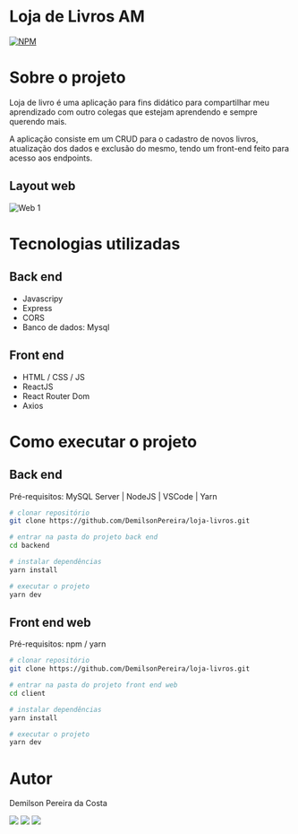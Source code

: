 # Loja de Livros AM 
[![NPM](https://img.shields.io/npm/l/react)](https://github.com/neliocursos/exemplo-readme/blob/main/LICENSE) 

# Sobre o projeto

Loja de livro é uma aplicação para fins didático para compartilhar meu aprendizado com outro colegas que estejam aprendendo e sempre querendo mais.

A aplicação consiste em um CRUD para o cadastro de novos livros, atualização dos dados e exclusão do mesmo, tendo um front-end feito para acesso aos endpoints.

## Layout web
![Web 1](https://user-images.githubusercontent.com/33531233/228395230-6c20dc65-f4fc-4280-b0ce-38ba6f821ed8.gif)


# Tecnologias utilizadas
## Back end
- Javascripy
- Express
- CORS
- Banco de dados: Mysql
## Front end
- HTML / CSS / JS
- ReactJS
- React Router Dom
- Axios

# Como executar o projeto

## Back end
Pré-requisitos: MySQL Server | NodeJS | VSCode | Yarn

```bash
# clonar repositório
git clone https://github.com/DemilsonPereira/loja-livros.git

# entrar na pasta do projeto back end
cd backend

# instalar dependências
yarn install

# executar o projeto
yarn dev
```

## Front end web
Pré-requisitos: npm / yarn

```bash
# clonar repositório
git clone https://github.com/DemilsonPereira/loja-livros.git

# entrar na pasta do projeto front end web
cd client

# instalar dependências
yarn install

# executar o projeto
yarn dev
```

# Autor

Demilson Pereira da Costa

 <div>
    <a href="https://www.linkedin.com/in/demilsonpereira87" target="_blank"><img src="https://img.shields.io/badge/-LinkedIn-%230077B5?style=for-the-badge&logo=linkedin&logoColor=white" target="_blank"></a> 
    <a href="https://discord.gg/zWUxrShSRJ" target="_blank"><img src="https://img.shields.io/badge/Discord-7289DA?style=for-the-badge&logo=discord&logoColor=white" target="_blank"></a> 
    <a href = "mailto:demilson.d2102@gmail.com"><img src="https://img.shields.io/badge/-Gmail-%23333?style=for-the-badge&logo=gmail&logoColor=white" target="_blank"></a>
</div>
